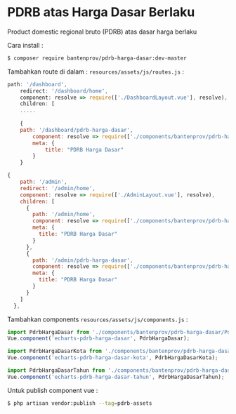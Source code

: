 # PDRB atas Harga Dasar Berlaku
Product domestic regional bruto (PDRB) atas dasar harga berlaku

Cara install :

```bash
$ composer require bantenprov/pdrb-harga-dasar:dev-master
```

Tambahkan route di dalam : `resources/assets/js/routes.js` :

```javascript
path: '/dashboard',
    redirect: '/dashboard/home',
    component: resolve => require(['./DashboardLayout.vue'], resolve),
    children: [
    .....
    
    {
    path: '/dashboard/pdrb-harga-dasar',
        component: resolve => require(['./components/bantenprov/pdrb-harga-dasar/Index.vue'], resolve),
        meta: {
            title: "PDRB Harga Dasar"
        }
    }
```

```javascript
{
    path: '/admin',
    redirect: '/admin/home',
    component: resolve => require(['./AdminLayout.vue'], resolve),
    children: [
      {
        path: '/admin/home',
        component: resolve => require(['./components/bantenprov/pdrb-harga-dasar/PdrbHargaDasarAdmin.view.vue'], resolve),
        meta: {
          title: "PDRB Harga Dasar"
        }
      },
      {
        path: '/admin/pdrb-harga-dasar',
        component: resolve => require(['./components/bantenprov/pdrb-harga-dasar/PdrbHargaDasarAdmin.view.vue'], resolve),
        meta: {
          title: "PDRB Harga Dasar"
        }
      }
    ]
  },

```

Tambahkan components `resources/assets/js/components.js` :

```javascript
import PdrbHargaDasar from './components/bantenprov/pdrb-harga-dasar/PdrbHargaDasar.chart.vue';
Vue.component('echarts-pdrb-harga-dasar', PdrbHargaDasar);

import PdrbHargaDasarKota from './components/bantenprov/pdrb-harga-dasar/PdrbHargaDasarKota.chart.vue';
Vue.component('echarts-pdrb-harga-dasar-kota', PdrbHargaDasarKota);

import PdrbHargaDasarTahun from './components/bantenprov/pdrb-harga-dasar/PdrbHargaDasarTahun.chart.vue';
Vue.component('echarts-pdrb-harga-dasar-tahun', PdrbHargaDasarTahun);
```

Untuk publish component vue :

```bash
$ php artisan vendor:publish --tag=pdrb-assets
```

